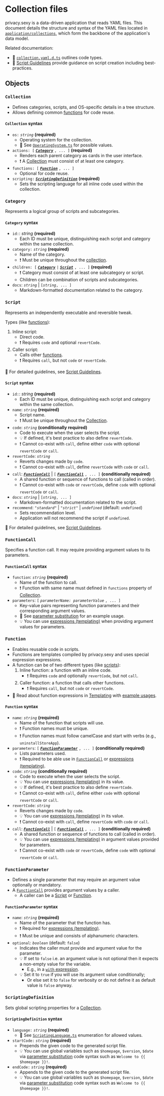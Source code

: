# Collection files

privacy.sexy is a data-driven application that reads YAML files.
This document details the structure and syntax of the YAML files located in [`application/collections`](./../src/application/collections/), which form the backbone of the application's data model.

Related documentation:

- 📖 [`collection.yaml.d.ts`](./../src/application/collections/collection.yaml.d.ts) outlines code types.
- 📖 [Script Guidelines](./script-guidelines.md) provide guidance on script creation including best-practices.

## Objects

### `Collection`

- Defines categories, scripts, and OS-specific details in a tree structure.
- Allows defining common [functions](#function) for code reuse.

#### `Collection` syntax

- `os:` *`string`* **(required)**
  - Operating system for the collection.
  - 📖 See [`OperatingSystem.ts`](./../src/domain/OperatingSystem.ts) for possible values.
- `actions: [` ***[`Category`](#category)*** `, ... ]` **(required)**
  - Renders each parent category as cards in the user interface.
  - ❗ A [Collection](#collection) must consist of at least one category.
- `functions: [` ***[`Function`](#function)*** `, ... ]`
  - Optional for code reuse.
- `scripting:` ***[`ScriptingDefinition`](#scriptingdefinition)*** **(required)**
  - Sets the scripting language for all inline code used within the collection.

### `Category`

Represents a logical group of scripts and subcategories.

#### `Category` syntax

- `id:`: *string* **(required)**
  - Each ID must be unique, distinguishing each script and category within the same collection.
- `category:` *`string`*  **(required)**
  - Name of the category.
  - ❗ Must be unique throughout the [collection](#collection).
- `children: [` ***[`Category`](#category)*** `|` [***`Script`***](#script) `, ... ]` **(required)**
  - ❗ Category must consist of at least one subcategory or script.
  - Children can be combination of scripts and subcategories.
- `docs`: *`string`* | `[`*`string`*`, ... ]`
  - Markdown-formatted documentation related to the category.

### `Script`

Represents an independently executable and reversible tweak.

Types (like [functions](#function)):

1. Inline script:
   - Direct code.
   - ❗ Requires `code` and optional `revertCode`.
2. Caller script:
   - Calls other [functions](#function).
   - ❗ Requires `call`, but not `code` or `revertCode`.

📖 For detailed guidelines, see [Script Guidelines](./script-guidelines.md).

#### `Script` syntax

- `id:`: *string* **(required)**
  - Each ID must be unique, distinguishing each script and category within the same collection.
- `name`: *`string`* **(required)**
  - Script name.
  - ❗ Must be unique throughout the [Collection](#collection).
- `code`: *`string`* **(conditionally required)**
  - Code to execute when the user selects the script.
  - 💡 If defined, it's best practice to also define `revertCode`.
  - ❗ Cannot co-exist with `call`, define either `code` with optional `revertCode` or `call`.
- `revertCode`: *`string`*
  - Reverts changes made by `code`.
  - ❗ Cannot co-exist with `call`, define `revertCode` with `code` or `call`.
- `call`: ***[`FunctionCall`](#functioncall)*** | `[` ***[`FunctionCall`](#functioncall)*** `, ... ]` **(conditionally required)**
  - A shared function or sequence of functions to call (called in order).
  - ❗ Cannot co-exist with `code` or `revertCode`, define `code` with optional `revertCode` or `call`.
- `docs`: *`string`* | `[`*`string`*`, ... ]`
  - Markdown-formatted documentation related to the script.
- `recommend`: *`"standard"`* | *`"strict"`* | *`undefined`* (default: `undefined`)
  - Sets recommendation level.
  - Application will not recommend the script if `undefined`.

📖 For detailed guidelines, see [Script Guidelines](./script-guidelines.md).

### `FunctionCall`

Specifies a function call. It may require providing argument values to its parameters.

#### `FunctionCall` syntax

- `function`: *`string`* **(required)**
  - Name of the function to call.
  - ❗ Function with same name must defined in `functions` property of [Collection](#collection).
- `parameters`: `[` *`parameterName: parameterValue`* `, ... ]`
  - Key-value pairs representing function parameters and their corresponding argument values.
  - 📖 See [parameter substitution](./templating.md#parameter-substitution) for an example usage.
  - 💡 You can use [expressions (templating)](./templating.md#expressions) when providing argument values for parameters.

### `Function`

- Enables reusable code in scripts.
- Functions are templates compiled by privacy.sexy and uses special expression expressions.
- A function can be of two different types (like [scripts](#script)):
  1. Inline function: a function with an inline code.
     - ❗ Requires `code` and optionally `revertCode`, but not `call`.
  2. Caller function: a function that calls other functions.
     - ❗ Requires `call`, but not `code` or `revertCode`.
- 📖 Read about function expressions in [Templating](./templating.md) with [example usages](./templating.md#parameter-substitution).

#### `Function` syntax

- `name`: *`string`* **(required)**
  - Name of the function that scripts will use.
  - ❗ Function names must be unique.
  - ❗ Function names must follow camelCase and start with verbs (e.g., `uninstallStoreApp`).
- `parameters`: `[` ***[`FunctionParameter`](#functionparameter)*** `, ... ]` **(conditionally required)**
  - Lists parameters used.
  - ❗ Required to be able use in [`FunctionCall`](#functioncall) or [expressions (templating)](./templating.md#expressions).
- `code`: *`string`* **(conditionally required)**
  - Code to execute when the user selects the script.
  - 💡 You can use [expressions (templating)](./templating.md#expressions) in its value.
  - 💡 If defined, it's best practice to also define `revertCode`.
  - ❗ Cannot co-exist with `call`, define either `code` with optional `revertCode` or `call`.
- `revertCode`: *`string`*
  - Reverts changes made by `code`.
  - 💡 You can use [expressions (templating)](./templating.md#expressions) in its value.
  - ❗ Cannot co-exist with `call`, define `revertCode` with `code` or `call`.
- `call`: ***[`FunctionCall`](#functioncall)*** | `[` ***[`FunctionCall`](#functioncall)*** `, ... ]` **(conditionally required)**
  - A shared function or sequence of functions to call (called in order).
  - 💡 You can use [expressions (templating)](./templating.md#expressions) in argument values provided for parameters.
  - ❗ Cannot co-exist with `code` or `revertCode`, define `code` with optional `revertCode` or `call`.

### `FunctionParameter`

- Defines a single parameter that may require an argument value optionally or mandatory.
- A [`FunctionCall`](#functioncall) provides argument values by a caller.
  - A caller can be a [Script](#script) or [Function](#function).

#### `FunctionParameter` syntax

- `name`: *`string`* **(required)**
  - Name of the parameter that the function has.
  - ❗ Required for [expressions (templating)](./templating.md#expressions).
  - ❗ Must be unique and consists of alphanumeric characters.
- `optional`: *`boolean`* (default: `false`)
  - Indicates the caller must provide and argument value for the parameter.
  - 💡 If set to `false` i.e. an argument value is not optional then it expects a non-empty value for the variable.
    - E.g., in a [`with` expression](./templating.md#with).
  - 💡 Set it to `true` if you will use its argument value conditionally;
    - Or else set it to `false` for verbosity or do not define it as default value is `false` anyway.

### `ScriptingDefinition`

Sets global scripting properties for a [Collection](#collection).

#### `ScriptingDefinition` syntax

- `language:` *`string`* **(required)**
  - 📖 See [`ScriptingLanguage.ts`](./../src/domain/ScriptingLanguage.ts) enumeration for allowed values.
- `startCode:` *`string`* **(required)**
  - Prepends the given code to the generated script file.
  - 💡 You can use global variables such as `$homepage`, `$version`, `$date` via [parameter substitution](./templating.md#parameter-substitution) code syntax such as `Welcome to {{ $homepage }}!`.
- `endCode:` *`string`* **(required)**
  - Appends to the given code to the generated script file.
  - 💡 You can use global variables such as `$homepage`, `$version`, `$date` via [parameter substitution](./templating.md#parameter-substitution) code syntax such as `Welcome to {{ $homepage }}!`.
